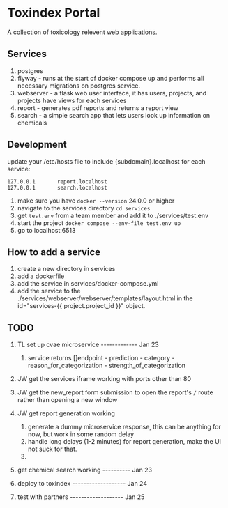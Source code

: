 # Toxindex Portal
A collection of toxicology relevent web applications.

## Services
1. postgres
2. flyway - runs at the start of docker compose up and performs all necessary migrations on postgres service.
3. webserver - a flask web user interface, it has users, projects, and projects have views for each services
4. report - generates pdf reports and returns a report view
5. search - a simple search app that lets users look up information on chemicals

## Development
update your /etc/hosts file to include {subdomain}.localhost for each service:
```
127.0.0.1       report.localhost
127.0.0.1       search.localhost
```
1. make sure you have `docker --version` 24.0.0 or higher
2. navigate to the services directory `cd services`
3. get `test.env` from a team member and add it to ./services/test.env
3. start the project `docker compose --env-file test.env up`
4. go to localhost:6513

## How to add a service
1. create a new directory in services
2. add a dockerfile
3. add the service in services/docker-compose.yml
4. add the service to the ./services/webserver/webserver/templates/layout.html in the id="services-{{ project.project_id }}" object. 

## TODO
1. TL set up cvae microservice ------------- Jan 23
   1. service returns []endpoint - prediction - category - reason_for_categorization - strength_of_categorization 

2. JW get the services iframe working with ports other than 80
3. JW get the new_report form submission to open the report's `/` route rather than opening a new window

4. JW get report generation working 
   1. generate a dummy microservice response, this can be anything for now, but work in some random delay
   2. handle long delays (1-2 minutes) for report generation, make the UI not suck for that.
   3. 

5. get chemical search working ---------- Jan 23
6. deploy to toxindex ------------------- Jan 24
7. test with partners ------------------- Jan 25
